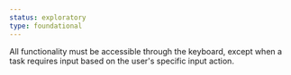 ```yaml
---
status: exploratory
type: foundational
---
```


All functionality must be accessible through the keyboard, except when a task requires input based on the user's specific input action.
